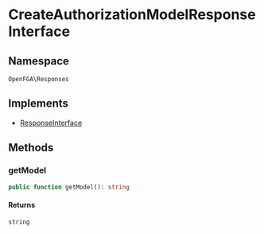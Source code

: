 # CreateAuthorizationModelResponseInterface


## Namespace
`OpenFGA\Responses`

## Implements
* [ResponseInterface](Responses/ResponseInterface.md)

## Methods
### getModel

```php
public function getModel(): string
```



#### Returns
`string` 

